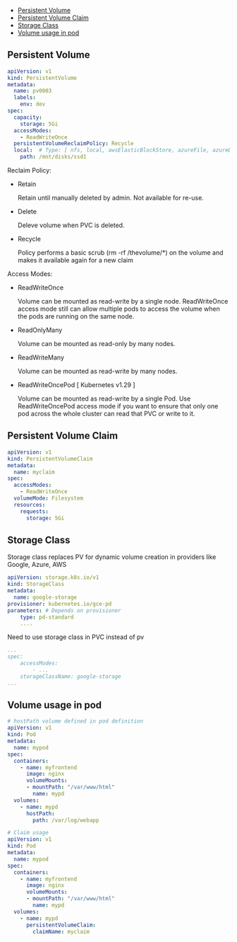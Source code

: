 - [Persistent Volume](#persistent-volume)
- [Persistent Volume Claim](#persistent-volume-claim)
- [Storage Class](#storage-class)
- [Volume usage in pod](#volume-usage-in-pod)

## Persistent Volume

```yml
apiVersion: v1
kind: PersistentVolume
metadata:
  name: pv0003
  labels:
    env: dev
spec:
  capacity:
    storage: 5Gi
  accessModes:
    - ReadWriteOnce
  persistentVolumeReclaimPolicy: Recycle
  local:  # Type: [ nfs, local, awsElasticBlockStore, azureFile, azureDisk ... ]
    path: /mnt/disks/ssd1
```

Reclaim Policy:
- Retain

    Retain until manually deleted by admin. Not available for re-use.

- Delete

    Deleve volume when PVC is deleted.

- Recycle

    Policy performs a basic scrub (rm -rf /thevolume/*) on the volume and makes it available again for a new claim


Access Modes:
- ReadWriteOnce

    Volume can be mounted as read-write by a single node. ReadWriteOnce access mode still can allow multiple pods to access the volume when the pods are running on the same node.

- ReadOnlyMany

    Volume can be mounted as read-only by many nodes.

- ReadWriteMany

    Volume can be mounted as read-write by many nodes.

- ReadWriteOncePod [ Kubernetes v1.29 ]

    Volume can be mounted as read-write by a single Pod. Use ReadWriteOncePod access mode if you want to ensure that only one pod across the whole cluster can read that PVC or write to it.

## Persistent Volume Claim

```yml
apiVersion: v1
kind: PersistentVolumeClaim
metadata:
  name: myclaim
spec:
  accessModes:
    - ReadWriteOnce
  volumeMode: Filesystem
  resources:
    requests:
      storage: 5Gi
```

## Storage Class

Storage class replaces PV for dynamic volume creation in providers like Google, Azure, AWS
```yml
apiVersion: storage.k8s.io/v1
kind: StorageClass
metadata:
  name: google-storage
provisioner: kubernetes.io/gce-pd
parameters: # Depends on provisioner
    type: pd-standard
    ....
```
Need to use storage class in PVC instead of pv

```yml
...
spec:
    accessModes:
        - ...
    storageClassName: google-storage
...
```
## Volume usage in pod
```yml
# hostPath volume defined in pod definition
apiVersion: v1
kind: Pod
metadata:
  name: mypod
spec:
  containers:
    - name: myfrontend
      image: nginx
      volumeMounts:
      - mountPath: "/var/www/html"
        name: mypd
  volumes:
    - name: mypd
      hostPath:
        path: /var/log/webapp
```
```yml
# Claim usage
apiVersion: v1
kind: Pod
metadata:
  name: mypod
spec:
  containers:
    - name: myfrontend
      image: nginx
      volumeMounts:
      - mountPath: "/var/www/html"
        name: mypd
  volumes:
    - name: mypd
      persistentVolumeClaim:
        claimName: myclaim
```